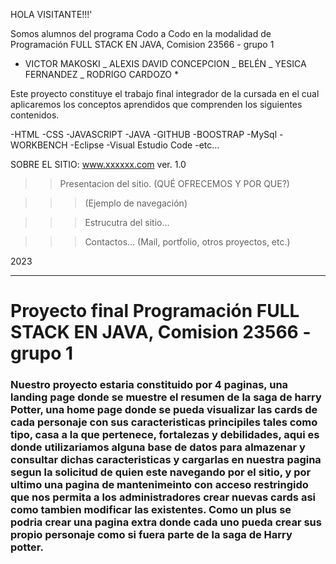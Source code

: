 HOLA VISITANTE!!!'

Somos alumnos del programa Codo a Codo en la modalidad de Programación FULL STACK EN JAVA, Comision 23566 - grupo 1

- VICTOR MAKOSKI _ ALEXIS DAVID CONCEPCION _ BELÉN _ YESICA FERNANDEZ _ RODRIGO CARDOZO \*

Este proyecto constituye el trabajo final integrador de la cursada en el cual aplicaremos los conceptos aprendidos
que comprenden los siguientes contenidos.

-HTML
-CSS
-JAVASCRIPT
-JAVA
-GITHUB
-BOOSTRAP
-MySql
-WORKBENCH
-Eclipse
-Visual Estudio Code
-etc...

SOBRE EL SITIO: www.xxxxxx.com ver. 1.0

> > Presentacion del sitio.
> > (QUÉ OFRECEMOS Y POR QUE?)

> > > (Ejemplo de navegación)

> > > Estrucutra del sitio...

> > > Contactos... (Mail, portfolio, otros proyectos, etc.)

2023

------------


# Proyecto final Programación FULL STACK EN JAVA, Comision 23566 - grupo 1

### Nuestro proyecto estaria constituido por 4 paginas, una landing page donde se muestre el resumen de la saga de harry Potter, una home page donde se pueda visualizar las cards de cada personaje con sus caracteristicas principiles tales como tipo, casa a la que pertenece, fortalezas y debilidades, aqui es donde utilizariamos alguna base de datos para almazenar y consultar dichas caracteristicas y cargarlas en nuestra pagina segun la solicitud de quien este navegando por el sitio, y por ultimo una pagina de mantenimeinto con acceso restringido que nos permita a los administradores crear nuevas cards asi como tambien modificar las existentes. Como un plus se podria crear una pagina extra donde cada uno pueda crear sus propio personaje como si fuera parte de la saga de Harry potter. 

